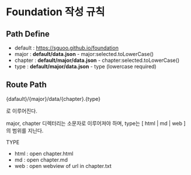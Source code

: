 # Foundation 작성 규칙

## Path Define

- default : https://sguoo.github.io/foundation
- major : **default/data.json** - major:selected.toLowerCase()
- chapter : **default/major/data.json** - chapter:selected.toLowerCase()
- type : **default/major/data.json** - type (lowercase required)

## Route Path

{dafault}/{major}/data/{chapter}.{type}

로 이루어진다.

major, chapter 디렉터리는 소문자로 이루어져야 하며, type는 [ html | md | web ]의 범위를 지닌다.

TYPE
- html : open chapter.html
- md : open chapter.md
- web : open webview of url in chapter.txt

